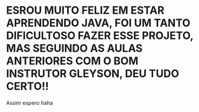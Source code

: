 <h1>ESROU MUITO FELIZ EM ESTAR APRENDENDO JAVA, FOI UM TANTO DIFICULTOSO FAZER ESSE PROJETO, MAS SEGUINDO AS AULAS ANTERIORES COM O BOM INSTRUTOR GLEYSON, DEU TUDO CERTO!!</h1>
<p>Assim espero haha</p>
